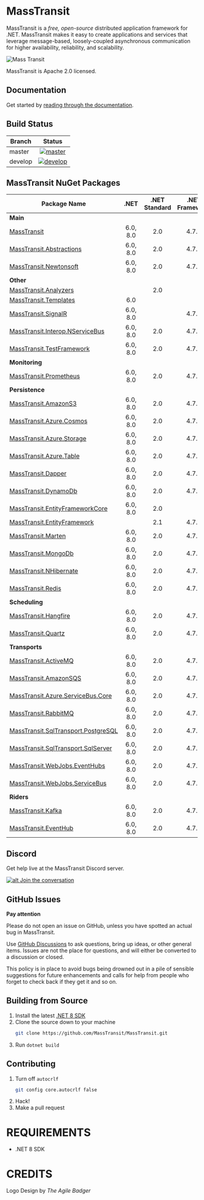 MassTransit
===========

MassTransit is a _free, open-source_ distributed application framework for .NET. MassTransit makes it easy to create applications and services that leverage message-based, loosely-coupled asynchronous communication for higher availability, reliability, and scalability.

![Mass Transit](https://avatars2.githubusercontent.com/u/317796?s=200&v=4 "Mass Transit")

MassTransit is Apache 2.0 licensed.

## Documentation

Get started by [reading through the documentation](https://masstransit-project.com/).

Build Status
------------

| Branch        |                                                                                                Status                                                                                                |
|---------------|:----------------------------------------------------------------------------------------------------------------------------------------------------------------------------------------------------:|
| master        |    [![master](https://github.com/MassTransit/MassTransit/actions/workflows/build.yml/badge.svg?branch=master&event=push)](https://github.com/MassTransit/MassTransit/actions/workflows/build.yml)    |
| develop       |   [![develop](https://github.com/MassTransit/MassTransit/actions/workflows/build.yml/badge.svg?branch=develop&event=push)](https://github.com/MassTransit/MassTransit/actions/workflows/build.yml)   |

MassTransit NuGet Packages
---------------------------

| Package Name                                                    |   .NET   | .NET Standard | .NET Framework |
|-----------------------------------------------------------------|:--------:|:-------------:|:--------------:|
| **Main**                                                        |          |               |                |
| [MassTransit][MassTransit.nuget]                                | 6.0, 8.0 |      2.0      |     4.7.2      |
| [MassTransit.Abstractions][MassTransitAbstractions.nuget]       | 6.0, 8.0 |      2.0      |     4.7.2      |
| [MassTransit.Newtonsoft][MassTransitNewtonsoft.nuget]           | 6.0, 8.0 |      2.0      |     4.7.2      |
| **Other**                                                       |          |               |                |
| [MassTransit.Analyzers][Analyzers.nuget]                        |          |      2.0      |                |
| [MassTransit.Templates][Templates.nuget]                        |   6.0    |               |                |
| [MassTransit.SignalR][SignalR.nuget]                            | 6.0, 8.0 |               |     4.7.2      |
| [MassTransit.Interop.NServiceBus][MassTransitNServiceBus.nuget] | 6.0, 8.0 |      2.0      |     4.7.2      |
| [MassTransit.TestFramework][TestFramework.nuget]                | 6.0, 8.0 |      2.0      |     4.7.2      |
| **Monitoring**                                                  |          |               |                |
| [MassTransit.Prometheus][Prometheus.nuget]                      | 6.0, 8.0 |      2.0      |     4.7.2      |
| **Persistence**                                                 |          |               |                |
| [MassTransit.AmazonS3][AmazonS3.nuget]                          | 6.0, 8.0 |      2.0      |     4.7.2      |
| [MassTransit.Azure.Cosmos][Cosmos.nuget]                        | 6.0, 8.0 |      2.0      |     4.7.2      |
| [MassTransit.Azure.Storage][AzureStorage.nuget]                 | 6.0, 8.0 |      2.0      |     4.7.2      |
| [MassTransit.Azure.Table][AzureTable.nuget]                     | 6.0, 8.0 |      2.0      |     4.7.2      |
| [MassTransit.Dapper][Dapper.nuget]                              | 6.0, 8.0 |      2.0      |     4.7.2      |
| [MassTransit.DynamoDb][DynamoDb.nuget]                          | 6.0, 8.0 |      2.0      |     4.7.2      |
| [MassTransit.EntityFrameworkCore][EFCore.nuget]                 | 6.0, 8.0 |      2.0      |                |
| [MassTransit.EntityFramework][EF.nuget]                         |          |      2.1      |     4.7.2      |     
| [MassTransit.Marten][Marten.nuget]                              | 6.0, 8.0 |      2.0      |     4.7.2      |
| [MassTransit.MongoDb][MongoDb.nuget]                            | 6.0, 8.0 |      2.0      |     4.7.2      |
| [MassTransit.NHibernate][NHibernate.nuget]                      | 6.0, 8.0 |      2.0      |     4.7.2      |
| [MassTransit.Redis][Redis.nuget]                                | 6.0, 8.0 |      2.0      |     4.7.2      |
| **Scheduling**                                                  |          |               |                |
| [MassTransit.Hangfire][Hangfire.nuget]                          | 6.0, 8.0 |      2.0      |     4.7.2      |
| [MassTransit.Quartz][Quartz.nuget]                              | 6.0, 8.0 |      2.0      |     4.7.2      |
| **Transports**                                                  |          |               |                |
| [MassTransit.ActiveMQ][ActiveMQ.nuget]                          | 6.0, 8.0 |      2.0      |     4.7.2      |
| [MassTransit.AmazonSQS][AmazonSQS.nuget]                        | 6.0, 8.0 |      2.0      |     4.7.2      |
| [MassTransit.Azure.ServiceBus.Core][AzureSbCore.nuget]          | 6.0, 8.0 |      2.0      |     4.7.2      |
| [MassTransit.RabbitMQ][RabbitMQ.nuget]                          | 6.0, 8.0 |      2.0      |     4.7.2      |
| [MassTransit.SqlTransport.PostgreSQL][PostgreSQL.nuget]         | 6.0, 8.0 |      2.0      |     4.7.2      |
| [MassTransit.SqlTransport.SqlServer][SqlServer.nuget]           | 6.0, 8.0 |      2.0      |     4.7.2      |
| [MassTransit.WebJobs.EventHubs][EventHubs.nuget]                | 6.0, 8.0 |      2.0      |     4.7.2      |
| [MassTransit.WebJobs.ServiceBus][AzureFunc.nuget]               | 6.0, 8.0 |      2.0      |     4.7.2      |
| **Riders**                                                      |          |               |                |
| [MassTransit.Kafka][Kafka.nuget]                                | 6.0, 8.0 |      2.0      |     4.7.2      |
| [MassTransit.EventHub][EventHub.nuget]                          | 6.0, 8.0 |      2.0      |     4.7.2      |

## Discord 

Get help live at the MassTransit Discord server.

[![alt Join the conversation](https://img.shields.io/discord/682238261753675864.svg "Discord")](https://discord.gg/rNpQgYn)

## GitHub Issues

**Pay attention**

Please do not open an issue on GitHub, unless you have spotted an actual bug in MassTransit. 

Use [GitHub Discussions](https://github.com/MassTransit/MassTransit/discussions) to ask questions, bring up ideas, or other general items. Issues are not the place for questions, and will either be converted to a discussion or closed.

This policy is in place to avoid bugs being drowned out in a pile of sensible suggestions for future 
enhancements and calls for help from people who forget to check back if they get it and so on.

## Building from Source

 1. Install the latest [.NET 8 SDK](https://dotnet.microsoft.com/en-us/download/dotnet/8.0)
 2. Clone the source down to your machine<br/>
    ```bash
    git clone https://github.com/MassTransit/MassTransit.git
    ```
 3. Run `dotnet build`

## Contributing

 1. Turn off `autocrlf`
    ```bash
    git config core.autocrlf false
    ```
 2. Hack!
 3. Make a pull request
 
# REQUIREMENTS
* .NET 8 SDK

# CREDITS
Logo Design by _The Agile Badger_

[MassTransit.nuget]: https://www.nuget.org/packages/MassTransit
[MassTransitAbstractions.nuget]: https://www.nuget.org/packages/MassTransit.Abstractions
[MassTransitNewtonsoft.nuget]: https://www.nuget.org/packages/MassTransit.Newtonsoft
[MassTransitNServiceBus.nuget]: https://www.nuget.org/packages/MassTransit.Interop.NServiceBus
[Analyzers.nuget]: https://www.nuget.org/packages/MassTransit.Analyzers
[Templates.nuget]: https://www.nuget.org/packages/MassTransit.Templates
[SignalR.nuget]: https://www.nuget.org/packages/MassTransit.SignalR
[TestFramework.nuget]: https://www.nuget.org/packages/MassTransit.TestFramework

[Prometheus.nuget]: https://www.nuget.org/packages/MassTransit.Prometheus

[Cosmos.nuget]: https://www.nuget.org/packages/MassTransit.Azure.Cosmos
[AzureStorage.nuget]: https://www.nuget.org/packages/MassTransit.Azure.Storage
[AzureTable.nuget]: https://www.nuget.org/packages/MassTransit.Azure.Table
[Dapper.nuget]: https://www.nuget.org/packages/MassTransit.DapperIntegration
[DynamoDb.nuget]: https://www.nuget.org/packages/MassTransit.DynamoDb
[EFCore.nuget]: https://www.nuget.org/packages/MassTransit.EntityFrameworkCore
[EF.nuget]: https://www.nuget.org/packages/MassTransit.EntityFramework
[Marten.nuget]: https://www.nuget.org/packages/MassTransit.Marten
[MongoDb.nuget]: https://www.nuget.org/packages/MassTransit.MongoDb
[NHibernate.nuget]: https://www.nuget.org/packages/MassTransit.NHibernate
[Redis.nuget]: https://www.nuget.org/packages/MassTransit.Redis

[Hangfire.nuget]: https://www.nuget.org/packages/MassTransit.Hangfire
[Quartz.nuget]: https://www.nuget.org/packages/MassTransit.Quartz

[ActiveMQ.nuget]: https://www.nuget.org/packages/MassTransit.ActiveMQ
[AmazonS3.nuget]: https://www.nuget.org/packages/MassTransit.AmazonS3
[AmazonSQS.nuget]: https://www.nuget.org/packages/MassTransit.AmazonSQS
[AzureSbCore.nuget]: https://www.nuget.org/packages/MassTransit.Azure.ServiceBus.Core
[RabbitMQ.nuget]: https://www.nuget.org/packages/MassTransit.RabbitMQ
[PostgreSQL.nuget]: https://nuget.org/packages/MassTransit.SqlTransport.PostgreSQL/
[SqlServer.nuget]: https://nuget.org/packages/MassTransit.SqlTransport.SqlServer/
[EventHubs.nuget]: https://www.nuget.org/packages/MassTransit.WebJobs.EventHubs
[AzureFunc.nuget]: https://www.nuget.org/packages/MassTransit.WebJobs.ServiceBus

[Kafka.nuget]: https://www.nuget.org/packages/MassTransit.Kafka
[EventHub.nuget]: https://www.nuget.org/packages/MassTransit.EventHub
